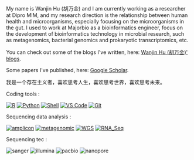 My name is Wanjin Hu (胡万金) and I am currently working as a researcher at Dipro MIM, and my research direction is the relationship between human health and microorganisms, especially focusing on the microorganisms in the gut. I used to work at Majorbio as a bioinformatics engineer, focus on the development of bioinformatics technology in microbial research, such as metagenomics, bacterial genomics and prokaryotic transcriptomics, etc.

You can check out some of the blogs I've written, here: [Wanjin Hu (胡万金)' blogs](https://wanjinhu.github.io/).

Some papers I've published, here: [Google Scholar](https://scholar.google.com/citations?user=Xwe2_ZcAAAAJ).

我是一个存在主义者，喜欢思考人生，喜欢思考世界，喜欢思考未来。

Coding tools : 

  [![R](https://img.shields.io/badge/-R-blue?style=plastic&logo=R)](https://www.r-project.org/)
  [![Python](https://img.shields.io/badge/-Python-8fcfd1?style=plastic&logo=Python)](https://www.python.org/)
  [![Shell](https://img.shields.io/badge/-Shell-blasck?style=plastic&logo=Shell)](https://www.gnu.org/software/bash/)
  [![VS Code](https://img.shields.io/badge/-VS%20Code-007ACC?style=plastic&logo=visual-studio-code)](https://code.visualstudio.com/)
  [![Git](https://img.shields.io/badge/-Git-black?style=plastic&logo=git)](https://git-scm.com/)

Sequencing data analysis :

  [![amplicon](https://img.shields.io/badge/-amplicon-blue?style=plastic&logo=amplicon)](https://en.wikipedia.org/wiki/Amplicon)
  [![metagenomic](https://img.shields.io/badge/-metagenomic-8fcfd1?style=plastic&logo=metagenomic)](https://en.wikipedia.org/wiki/Metagenomics)
  [![WGS](https://img.shields.io/badge/-WGS-007ACC?style=plastic&logo=WGS)](https://en.wikipedia.org/wiki/Whole_genome_sequencing)
  [![RNA_Seq](https://img.shields.io/badge/-RNA_Seq-blasck?style=plastic&logo=RNA_Seq)](https://en.wikipedia.org/wiki/RNA-Seq)

Sequencing tec :

  ![sanger](https://img.shields.io/badge/-sanger-8fcfd1?style=plastic&logo=sanger)
  ![illumina](https://img.shields.io/badge/-illumina-007ACC?style=plastic&logo=illumina)
  ![pacbio](https://img.shields.io/badge/-pacbio-blasck?style=plastic&logo=pacbio)
  ![nanopore](https://img.shields.io/badge/-nanopore-8fcfd1?style=plastic&logo=nanopore)
